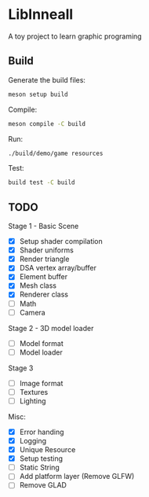 # LibInneall

A toy project to learn graphic programing

## Build

Generate the build files:
```bash
meson setup build
```

Compile:
```bash
meson compile -C build
```

Run:
```bash
./build/demo/game resources
```

Test:

```bash
build test -C build
```

## TODO

Stage 1 - Basic Scene
- [x] Setup shader compilation
- [x] Shader uniforms 
- [x] Render triangle
- [x] DSA vertex array/buffer
- [x] Element buffer
- [x] Mesh class
- [x] Renderer class
- [ ] Math
- [ ] Camera

Stage 2 - 3D model loader
- [ ] Model format
- [ ] Model loader

Stage 3
- [ ] Image format
- [ ] Textures
- [ ] Lighting

Misc:
- [x] Error handing
- [x] Logging
- [x] Unique Resource
- [x] Setup testing
- [ ] Static String
- [ ] Add platform layer (Remove GLFW)
- [ ] Remove GLAD

